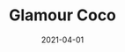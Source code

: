 ---
description: "Pattern%3A%20Glamour%20%7C%20Color%3A%20Coco%20%7C%20Width%3A%2054%u201D%20%7C%20Content%3A%2080%25%20PVC%2C%2020%25%20Polyurethane%20%7C%20Abrasion%3A%20100%2C000%20Double%20Rubs%20-%20Wyzenbeek%20Method%20%7C%20Repeat%3A%20None%20%7C%20Flammability%3A%20NFPA%20260%20%7C%20Applications%3A%20Contract%20/%20Hospitality%2C%20Residential%20%7C%2040%20Yard%20Minimum%20%7C%20"
tags: 
  - "Lark Fontaine"
  - "Glamour"
  - "Textiles"
image_primary: "img/Coco_a1ec1d4d-21d6-4558-a80f-1893bc6efb64_large.jpg"
href: "https://www.larkfontaine.com/collections/textiles/products/glamour-coco"
designer: "Lark Fontaine"
title: "Glamour Coco"
category: "Textiles"
subtitle: ""
manufacturer: "Lark Fontaine"
slug: "/manufacturers/lark-fontaine/textiles/lark-fontaine-glamour-coco"
date: "2021-04-01"
---